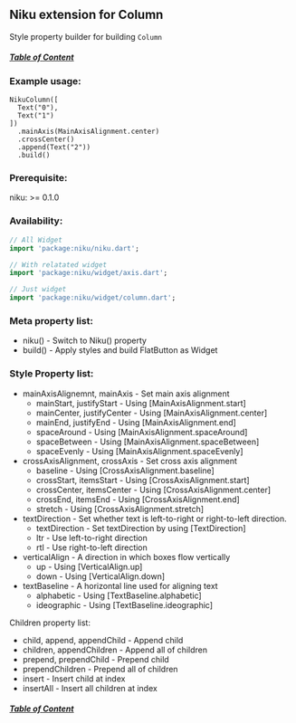 ## Niku extension for Column

Style property builder for building `Column`

##### [Table of Content](https://github.com/SaltyAom/niku/blob/main/README.md)

### Example usage:
```
NikuColumn([
  Text("0"),
  Text("1")
])
  .mainAxis(MainAxisAlignment.center)
  .crossCenter()
  .append(Text("2"))
  .build()
```

### Prerequisite:
niku: >= 0.1.0

### Availability: 
```dart
// All Widget
import 'package:niku/niku.dart';

// With relatated widget
import 'package:niku/widget/axis.dart';

// Just widget
import 'package:niku/widget/column.dart';
```

### Meta property list:
- niku() - Switch to Niku() property
- build() - Apply styles and build FlatButton as Widget

### Style Property list:
- mainAxisAlignemnt, mainAxis - Set main axis alignment
  - mainStart, justifyStart - Using [MainAxisAlignment.start]
  - mainCenter, justifyCenter - Using [MainAxisAlignment.center]
  - mainEnd, justifyEnd - Using [MainAxisAlignment.end]
  - spaceAround - Using [MainAxisAlignment.spaceAround]
  - spaceBetween - Using [MainAxisAlignment.spaceBetween]
  - spaceEvenly - Using [MainAxisAlignment.spaceEvenly]
- crossAxisAlignment, crossAxis - Set cross axis alignment
  - baseline - Using [CrossAxisAlignment.baseline]
  - crossStart, itemsStart - Using [CrossAxisAlignment.start]
  - crossCenter, itemsCenter - Using [CrossAxisAlignment.center]
  - crossEnd, itemsEnd - Using [CrossAxisAlignment.end]
  - stretch - Using [CrossAxisAlignment.stretch]
- textDirection - Set whether text is left-to-right or right-to-left direction.
  - textDirection - Set textDirection by using [TextDirection]
  - ltr - Use left-to-right direction
  - rtl - Use right-to-left direction
- verticalAlign - A direction in which boxes flow vertically
  - up - Using [VerticalAlign.up]
  - down - Using [VerticalAlign.down]
- textBaseline - A horizontal line used for aligning text
  - alphabetic - Using [TextBaseline.alphabetic]
  - ideographic - Using [TextBaseline.ideographic]

Children property list:
  - child, append, appendChild - Append child
  - children, appendChildren - Append all of children
  - prepend, prependChild - Prepend child
  - prependChildren - Prepend all of children
  - insert - Insert child at index
  - insertAll - Insert all children at index

##### [Table of Content](https://github.com/SaltyAom/niku/blob/main/README.md)
